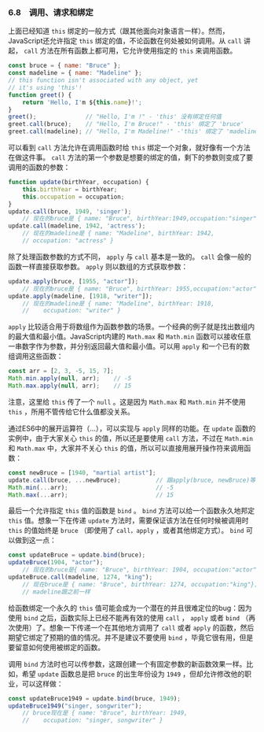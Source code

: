 ### 6.8　调用、请求和绑定

上面已经知道 `this` 绑定的一般方式（跟其他面向对象语言一样）。然而，JavaScript还允许指定 `this` 绑定的值，不论函数在何处被如何调用。从 `call` 讲起， `call` 方法在所有函数上都可用，它允许使用指定的 `this` 来调用函数。

```javascript
const bruce = { name: "Bruce" };
const madeline = { name: "Madeline" };
// this function isn't associated with any object, yet
// it's using 'this'!
function greet() {
    return 'Hello, I'm ${this.name}!';
}
greet();              // "Hello, I'm !" - 'this' 没有绑定任何值
greet.call(bruce);    // "Hello, I'm Bruce!" - 'this' 绑定了 'bruce'
greet.call(madeline); // "Hello, I'm Madeline!" -'this' 绑定了 'madeline'
```

可以看到 `call` 方法允许在调用函数时给 `this` 绑定一个对象，就好像有一个方法在做这件事。 `call` 方法的第一个参数是想要的绑定的值，剩下的参数则变成了要调用的函数的参数：

```javascript
function update(birthYear, occupation) {
    this.birthYear = birthYear;
    this.occupation = occupation;
}
update.call(bruce, 1949, 'singer');
    // 现在的bruce是 { name: "Bruce", birthYear:1949,occupation:"singer"}
update.call(madeline, 1942, 'actress');
    // 现在的madeline是 { name: "Madeline", birthYear: 1942,
    // occupation: "actress" }
```

除了处理函数参数的方式不同， `apply` 与 `call` 基本是一致的。 `call` 会像一般的函数一样直接获取参数。 `apply` 则以数组的方式获取参数：

```javascript
update.apply(bruce, [1955, "actor"]);
    // 现在的bruce是 { name: "Bruce", birthYear: 1955,occupation:"actor"}
update.apply(madeline, [1918, "writer"]);
    // 现在的madeline是 { name: "Madeline", birthYear: 1918,
    //    occupation: "writer" }
```

`apply` 比较适合用于将数组作为函数参数的场景。一个经典的例子就是找出数组内的最大值和最小值。JavaScript内建的 `Math.max` 和 `Math.min` 函数可以接收任意一串数字作为参数，并分别返回最大值和最小值。可以用 `apply` 和一个已有的数组调用这些函数：

```javascript
const arr = [2, 3, -5, 15, 7];
Math.min.apply(null, arr);    // -5
Math.max.apply(null, arr);    // 15
```

注意，这里给 `this` 传了一个 `null` 。这是因为 `Math.max` 和 `Math.min` 并不使用 `this` ，所用不管传给它什么值都没关系。

通过ES6中的展开运算符（...），可以实现与 `apply` 同样的功能。在 `update` 函数的实例中，由于大家关心 `this` 的值，所以还是要使用 `call` 方法，不过在 `Math.min` 和 `Math.max` 中，大家并不关心 `this` 的值，所以可以直接用展开操作符来调用函数：

```javascript
const newBruce = [1940, "martial artist"];
update.call(bruce, ...newBruce);          // 跟apply(bruce, newBruce)等价
Math.min(...arr);                         // -5
Math.max(...arr);                         // 15
```

最后一个允许指定 `this` 值的函数是 `bind` 。 `bind` 方法可以给一个函数永久地邦定 `this` 值。想象一下在传递 `update` 方法时，需要保证该方法在任何时候被调用时 `this` 的值始终是 `bruce` （即使用了 `call，apply` ，或者其他绑定方式）。 `bind` 可以做到这一点：

```javascript
const updateBruce = update.bind(bruce);
updateBruce(1904, "actor");
    // 现在的bruce是{ name: "Bruce", birthYear: 1904, occupation:"actor"}
updateBruce.call(madeline, 1274, "king");
    // 现在bruce是 { name: "Bruce", birthYear: 1274, occupation:"king"};
    // madeline跟之前一样
```

给函数绑定一个永久的 `this` 值可能会成为一个潜在的并且很难定位的bug：因为使用 `bind` 之后，函数实际上已经不能再有效的使用 `call` ， `apply` 或者 `bind` （再次使用）了。想象一下传递一个在其他地方调用了 `call` 或者 `apply` 的函数，然后期望它绑定了预期的值的情况。并不是建议不要使用 `bind` ，毕竟它很有用，但是要留意如何使用被绑定的函数。

调用 `bind` 方法时也可以传参数，这跟创建一个有固定参数的新函数效果一样。比如，希望 `update` 函数总是把 `bruce` 的出生年份设为 `1949` ，但却允许修改他的职业，可以这样做：

```javascript
const updateBruce1949 = update.bind(bruce, 1949);
updateBruce1949("singer, songwriter");
    // bruce现在是 { name: "Bruce", birthYear: 1949,
    //    occupation: "singer, songwriter" }
```

